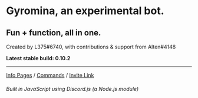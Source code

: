 # Gyromina, an experimental bot.

## Fun + function, all in one.

Created by L375#6740, with contributions & support from Alten#4148

**Latest stable build: 0.10.2**

***

[Info Pages](https://lx375.weebly.com/gyromina) / [Commands](https://lx375.weebly.com/gyromina-commands) / [Invite Link](https://discordapp.com/oauth2/authorize?client_id=490590334758420481&permissions=1141234752&scope=bot)

###### Built in JavaScript using Discord.js (a Node.js module)
